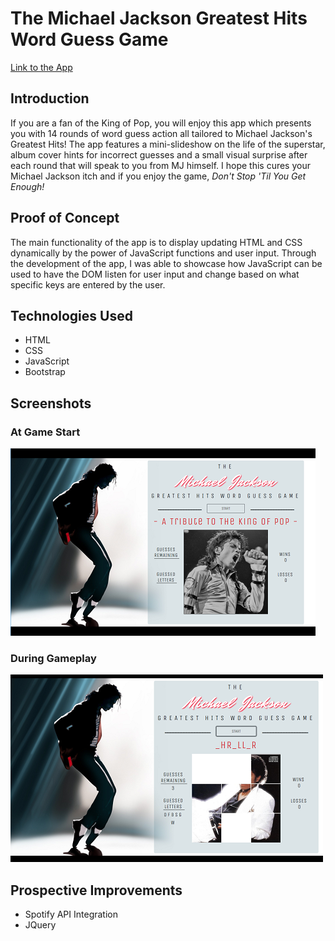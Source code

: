 # The Michael Jackson Greatest Hits Word Guess Game

[Link to the App](https://lii41333733.github.io/word-guess-game/)


## Introduction

If you are a fan of the King of Pop, you will enjoy this app which presents you with 14 rounds of word guess action all tailored to Michael Jackson's Greatest Hits! The app features a mini-slideshow on the life of the superstar, album cover hints for incorrect guesses and a small visual surprise after each round that will speak to you from MJ himself. I hope this cures your Michael Jackson itch and if you enjoy the game, *Don't Stop 'Til You Get Enough!*


## Proof of Concept

The main functionality of the app is to display updating HTML and CSS dynamically by the power of JavaScript functions and user input. Through the development of the app, I was able to showcase how JavaScript can be used to have the DOM listen for user input and change based on what specific keys are entered by the user.


## Technologies Used

* HTML
* CSS
* JavaScript
* Bootstrap


## Screenshots

### At Game Start
![At Game Start](assets/images/screenshot1.png)

### During Gameplay
![During Gameplay](assets/images/screenshot2.png)


## Prospective Improvements

* Spotify API Integration
* JQuery
